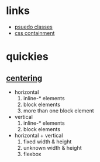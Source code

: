 # links
  - [psuedo classes](https://developer.mozilla.org/en-US/docs/Web/CSS/Pseudo-classes)
  - [css containment](https://developers.google.com/web/updates/2016/06/css-containment)

# quickies
## [centering](https://css-tricks.com/centering-css-complete-guide/)
  - horizontal
    1. inline-* elements
    2. block elements
    3. more than one block element
  - vertical
    1. inline-* elements
    2. block elements
  - horizontal + vertical
    1. fixed width & height
    2. unknown width & height
    3. flexbox

